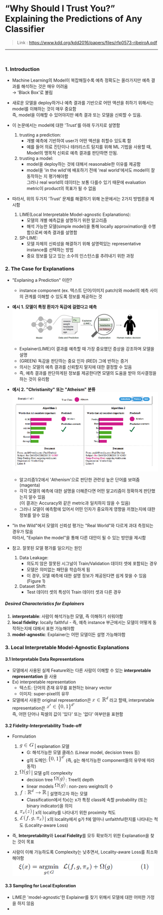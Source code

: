 # “Why Should I Trust You?” Explaining the Predictions of Any Classifier 
> Link : https://www.kdd.org/kdd2016/papers/files/rfp0573-ribeiroA.pdf
---
<br>


### 1. Introduction
- Machine Learning의 Model이 복잡해질수록 예측 정확도는 올라가지만 예측 결과를 해석하는 것은 매우 어려움  
  → 'Black Box'로 불림
- 새로운 모델을 deploy하거나 예측 결과를 기반으로 어떤 액션을 취하기 위해서는 model를 이해하는 것이 매우 중요함  
  즉, model을 이해할 수 있어야지만 예측 결과 또는 모델을 신뢰할 수 있음.
  
- 이 논문에서는 model에 대한 'Trust'를 아래 두가지로 설명함  
  1. trusting a prediction:  
     - 개별 예측에 기반하여 user가 어떤 액션을 취할수 있도록 함  
     - 예를 들어 의료 진단이나 테러리스트 탐지를 위해 ML 기법을 사용할 때, Model의 맹목적 신뢰로 예측 결과를 판단하면 안됨.  
  2. trusting a model:  
     - model을 deploy하는 것에 대해서 reasonable한 이유를 제공함  
     - model을 'in the wild'에 배포하기 전에 'real world'에서도 model이 잘 동작하는 지 평가해야함  
        그러나 real world의 데이터는 보통 다를수 있기 때문에 evaluation metric이 product의 목표가 될 수 없음
 
- 따라서, 위의 두가지 'Trust' 문제를 해결하기 위해 논문에서는 2가지 방법론을 제시함  
  1. LIME(Local Interpretable Model-agnostic Explanations):  
     - 모델의 개별 예측값을 설명하기 위한 알고리즘
     - 해석 가능한 모델(simple model)을 통해 locally approximation을 수행함으로써 예측 결과를 설명함
  2. SP-LIME:
     - 모델 자체의 신뢰성을 해결하기 위해 설명력있는 representative instance를 선택하는 방법
     - 중요 정보를 담고 있는 소수의 인스턴스를 추려내기 위한 과정


### 2. The Case for Explanations
- "Explaning a Prediction" 이란?  
   - instance component (ex. 텍스트 단어/이미지 patch)와 model의 예측 사이의 관계를 이해할 수 있도록 정보를 제공하는 것
 
- __예시 1. 모델이 특정 환자가 독감에 걸렸다고 예측__
  ![LIME_process of explaining individual predictions](../data/LIME_Figure_1.PNG)
     - Explainer(LIME)이 결과를 예측할 때 가장 중요했던 증상을 강조하며 모델을 설명
     - (GREEN) 독감을 판단하는 중요 인자 (RED) 그에 반하는 증거
     - 의사는 모델의 예측 결과를 신뢰할지 말지에 대한 결정할 수 있음   
   - 즉, 예측 결과를 판단하게된 정보를 제공한다면 모델의 도움을 받아 의사결정을 하는 것이 유리함
   
   
 - __예시 2. "Christianity" 또는 "Atheism" 분류__
   ![LIME_process of explaining individual predictions](../data/LIME_Figure_2.PNG)
     - 알고리즘1/2에서 'Athenism'으로 판단한 관련성 높은 단어를 보여줌(magenta)
     - 각각 모델의 예측에 대한 설명을 더해준다면 어떤 알고리즘이 정확하게 판단했는지 알수 있음  
       (이 결과는 Accuracy와 같은 metric과 일치하지 않을 수 있음)
     - 그러나 모델이 예측함에 있어서 어떤 인자가 중요하게 영향을 끼쳤는지에 대한 정보를 알수 있음
  
- "In the Wild"에서 모델의 신뢰성 평가는 "Real World"와 다르게 과대 측정되는 경우가 많음  
  따라서, "Explain the model"을 통해 다른 대안이 될 수 있는 방안을 제시함 

- 참고. 잘못된 모델 평가를 일으키는 원인
  1. Data Leakage: 
     - 의도치 않은 잘못된 시그널이 Train/Validation 데이터 셋에 포함되는 경우
     - 모델은 의미없는 패턴을 학습하게 됨
     - 이 경우, 모델 예측에 대한 설명 정보가 제공된다면 쉽게 찾을 수 있음 (Figure 1)
  2. Dataset Shift: 
     - Test 데이터 셋의 특성이 Train 데이터 셋과 다른 경우
 
##### Desired Characteristics for Explainers 
1. __interpretable__: 사람이 해석가능한 모델, 즉 이해하기 쉬워야함
2. __local fidelity__: locally faithful - 즉, 예측 instance 부근에서는 모델이 어떻게 동작하는지에 대해서 표현 가능해야함 
3. __model-agnostic__: Explainer는 어떤 모델이든 설명 가능해야함
 
### 3. Local Interpretable Model-Agnostic Explanations

#### 3.1 Interpretable Data Representations
- 모델에서 사용된 실제 Feature와는 다른 사람이 이해할 수 있는 __interpretable representation__ 을 사용
- Ex) interpretable representation  
  - 텍스트: 단어의 존재 유무를 표현하는 binary vector  
  - 이미지: super-pixel의 유무
- 모델에서 사용한 original representation은 ![](../data/LIME_denote_1.gif) 라고 할때, interpretable representation은 ![](../data/LIME_denote_2.gif)  
   즉, 어떤 단어나 픽셀의 값이 '있다' 또는 '없다' 여부만을 표현함


#### 3.2 Fidelity-Interpretability Trade-off
- Formulation
  1. ![](../data/LIME_denote_3.gif)  | explanation 모델
     - G: 해석가능한 모델 클래스 (Linear model, decision trees 등)  
     - g의 도메인: ![](../data/LIME_denote_4.gif) (즉, g는 해석가능한 component들의 유무에 따라 동작)  
  2. ![](../data/LIME_denote_5.gif)  | 모델 g의 complexity
     - decision tree ![](../data/LIME_denote_5.gif) : Tree의 depth
     - linear models ![](../data/LIME_denote_5.gif) : non-zero weights의 수
  3. ![](../data/LIME_denote_6.gif)  | 설명하고자 하는 모델
     - Classification에서 f(x)는 x가 특정 class에 속할 probability (또는 binary indicator)을 의미
  4. ![](../data/LIME_denote_7.gif)  | x의 locality를 나타내기 위한 proximity 척도
  5. ![](../data/LIME_denote_8.gif)  | x의 locality에서 g가 f에 얼마나 unfaithful한지를 나타내는 척도 (Locality-aware Loss)
  
- 즉, **Interpretability**와 **Local Fidelity**를 모두 확보하기 위한 Explanation을 찾는 것이 목표
- 사람이 이해 가능하도록 Complexity는 낮추면서, Locality-aware Loss를 최소화해야함  
  ![](../data/LIME_LossFunction.PNG)


#### 3.3 Sampling for Local Exploration
  
- LIME은 'model-agnostic'한 Explainer를 찾기 위해서 모델에 대한 어떠한 가정을 하지 않음
- 
 
  
